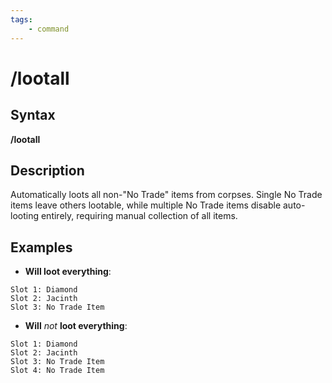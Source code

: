 ```yaml
---
tags:
    - command
---
```

# /lootall

## Syntax

**/lootall**

## Description

Automatically loots all non-"No Trade" items from corpses. Single No Trade items leave others lootable, while multiple No Trade items disable auto-looting entirely, requiring manual collection of all items.

## Examples

* **Will loot everything**:

```text
Slot 1: Diamond
Slot 2: Jacinth
Slot 3: No Trade Item
```

* **Will** _not_ **loot everything**:

```text
Slot 1: Diamond
Slot 2: Jacinth
Slot 3: No Trade Item
Slot 4: No Trade Item
```
